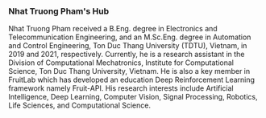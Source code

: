 ### Nhat Truong Pham's Hub
Nhat Truong Pham received a B.Eng. degree in Electronics and Telecommunication Engineering, and an M.Sc.Eng. degree in Automation and Control Engineering, Ton Duc Thang University (TDTU), Vietnam, in 2019 and 2021, respectively. Currently, he is a research assistant in the Division of Computational Mechatronics, Institute for Computational Science, Ton Duc Thang University, Vietnam. He is also a key member in FruitLab which has developed an education Deep Reinforcement Learning framework namely Fruit-API. His research interests include Artificial Intelligence, Deep Learning, Computer Vision, Signal Processing, Robotics, Life Sciences, and Computational Science.

<!--
**nhattruongpham/nhattruongpham** is a ✨ _special_ ✨ repository because its `README.md` (this file) appears on your GitHub profile.

Here are some ideas to get you started:

- 🔭 I’m currently working on ...
- 🌱 I’m currently learning ...
- 👯 I’m looking to collaborate on ...
- 🤔 I’m looking for help with ...
- 💬 Ask me about ...
- 📫 How to reach me: ...
- 😄 Pronouns: ...
- ⚡ Fun fact: ...
-->
